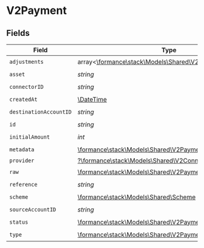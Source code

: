 # V2Payment


## Fields

| Field                                                                                                  | Type                                                                                                   | Required                                                                                               | Description                                                                                            | Example                                                                                                |
| ------------------------------------------------------------------------------------------------------ | ------------------------------------------------------------------------------------------------------ | ------------------------------------------------------------------------------------------------------ | ------------------------------------------------------------------------------------------------------ | ------------------------------------------------------------------------------------------------------ |
| `adjustments`                                                                                          | array<[\formance\stack\Models\Shared\V2PaymentAdjustment](../../Models/Shared/V2PaymentAdjustment.md)> | :heavy_check_mark:                                                                                     | N/A                                                                                                    |                                                                                                        |
| `asset`                                                                                                | *string*                                                                                               | :heavy_check_mark:                                                                                     | N/A                                                                                                    | USD                                                                                                    |
| `connectorID`                                                                                          | *string*                                                                                               | :heavy_check_mark:                                                                                     | N/A                                                                                                    |                                                                                                        |
| `createdAt`                                                                                            | [\DateTime](https://www.php.net/manual/en/class.datetime.php)                                          | :heavy_check_mark:                                                                                     | N/A                                                                                                    |                                                                                                        |
| `destinationAccountID`                                                                                 | *string*                                                                                               | :heavy_check_mark:                                                                                     | N/A                                                                                                    |                                                                                                        |
| `id`                                                                                                   | *string*                                                                                               | :heavy_check_mark:                                                                                     | N/A                                                                                                    | XXX                                                                                                    |
| `initialAmount`                                                                                        | *int*                                                                                                  | :heavy_check_mark:                                                                                     | N/A                                                                                                    | 100                                                                                                    |
| `metadata`                                                                                             | [\formance\stack\Models\Shared\V2PaymentMetadata](../../Models/Shared/V2PaymentMetadata.md)            | :heavy_check_mark:                                                                                     | N/A                                                                                                    |                                                                                                        |
| `provider`                                                                                             | [?\formance\stack\Models\Shared\V2Connector](../../Models/Shared/V2Connector.md)                       | :heavy_minus_sign:                                                                                     | N/A                                                                                                    |                                                                                                        |
| `raw`                                                                                                  | [\formance\stack\Models\Shared\V2PaymentRaw](../../Models/Shared/V2PaymentRaw.md)                      | :heavy_check_mark:                                                                                     | N/A                                                                                                    |                                                                                                        |
| `reference`                                                                                            | *string*                                                                                               | :heavy_check_mark:                                                                                     | N/A                                                                                                    |                                                                                                        |
| `scheme`                                                                                               | [\formance\stack\Models\Shared\Scheme](../../Models/Shared/Scheme.md)                                  | :heavy_check_mark:                                                                                     | N/A                                                                                                    |                                                                                                        |
| `sourceAccountID`                                                                                      | *string*                                                                                               | :heavy_check_mark:                                                                                     | N/A                                                                                                    |                                                                                                        |
| `status`                                                                                               | [\formance\stack\Models\Shared\V2PaymentStatus](../../Models/Shared/V2PaymentStatus.md)                | :heavy_check_mark:                                                                                     | N/A                                                                                                    |                                                                                                        |
| `type`                                                                                                 | [\formance\stack\Models\Shared\V2PaymentType](../../Models/Shared/V2PaymentType.md)                    | :heavy_check_mark:                                                                                     | N/A                                                                                                    |                                                                                                        |